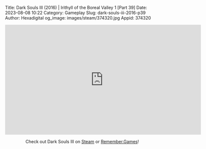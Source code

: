 Title: Dark Souls III (2016) | Irithyll of the Boreal Valley 1 [Part 39]
Date: 2023-08-08 10:22
Category: Gameplay
Slug: dark-souls-iii-2016-p39
Author: Hexadigital
og_image: images/steam/374320.jpg
Appid: 374320

<center><iframe src="https://www.youtube.com/embed/_umY9Vu3Wug?feature=oembed" allow="accelerometer; autoplay; encrypted-media; gyroscope; picture-in-picture" width="640" height="360" frameborder="0"></iframe>

Check out Dark Souls III on [Steam](https://store.steampowered.com/app/374320/?curator_clanid=34633900) or [Remember.Games](https://remember.games/game/340/dark-souls-iii/)!</center>